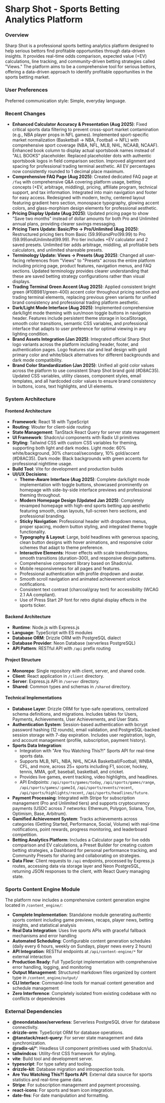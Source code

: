 # Sharp Shot - Sports Betting Analytics Platform

### Overview
Sharp Shot is a professional sports betting analytics platform designed to help serious bettors find profitable opportunities through data-driven insights. It provides real-time odds comparison, expected value (+EV) calculations, line tracking, and community-driven betting strategies called "Views." The platform aims to be a comprehensive tool for serious bettors, offering a data-driven approach to identify profitable opportunities in the sports betting market.

### User Preferences
Preferred communication style: Simple, everyday language.

### Recent Changes
- **Enhanced Calculator Accuracy & Presentation (Aug 2025)**: Fixed critical sports data filtering to prevent cross-sport market contamination (e.g., NBA player props in NFL games). Implemented sport-specific market normalization (Basketball → NBA, Football → NFL) with comprehensive sport coverage (NBA, NFL, MLB, NHL, NCAAB, NCAAF). Enhanced book column to display actual sportsbook names instead of "ALL BOOKS" placeholder. Replaced placeholder dots with authentic sportsbook logos in field comparison section. Improved alignment and spacing for professional trading terminal aesthetic. All EV percentages now consistently rounded to 1 decimal place maximum.
- **Comprehensive FAQ Page (Aug 2025)**: Created dedicated FAQ page at `/faq` with comprehensive Q&A covering platform usage, betting concepts (+EV, arbitrage, middling), pricing, affiliate program, technical support, and tax information. Integrated into main navigation and footer for easy access. Redesigned with modern, techy, centered layout featuring gradient hero section, monospace typography, glowing accent colors, and glass-morphism design elements for professional aesthetic.
- **Pricing Display Update (Aug 2025)**: Updated pricing page to show "Save two months" instead of dollar amounts for both Pro and Unlimited annual plans, providing clearer savings messaging.
- **Pricing Tiers Update: Basic/Pro → Pro/Unlimited (Aug 2025)**: Restructured pricing tiers from Basic ($59.99) and Pro ($99.99) to Pro ($59.99) and Unlimited ($99.99). Pro tier includes +EV calculator and 2 saved presets. Unlimited tier adds arbitrage, middling, all profitable bets calculators, and unlimited shareable presets.
- **Terminology Update: Views → Presets (Aug 2025)**: Changed all user-facing references from "Views" to "Presets" across the entire platform including pricing page, product features, navigation menus, and FAQ sections. Updated terminology provides clearer understanding that these are saved betting strategy configurations rather than visual displays.
- **Trading Terminal Green Accent (Aug 2025)**: Applied consistent bright green (#10B981/green-400) accent color throughout pricing section and trading terminal elements, replacing previous green variants for unified brand consistency and professional trading platform aesthetic.
- **Dark/Light Mode Interface (Aug 2025)**: Implemented comprehensive dark/light mode theming with sun/moon toggle buttons in navigation header. Features include persistent theme storage in localStorage, smooth color transitions, semantic CSS variables, and professional interface that adapts to user preference for optimal viewing in any lighting condition.
- **Brand Assets Integration (Jan 2025)**: Integrated official Sharp Shot logo variants across the platform including header, footer, and authentication pages. Logo features star and leaf design with gold primary color and white/black alternatives for different backgrounds and dark mode compatibility.
- **Brand Color Standardization (Jan 2025)**: Unified all gold color values across the platform to use consistent Sharp Shot brand gold (#D8AC35). Updated CSS variables, utility classes, component styles, email templates, and all hardcoded color values to ensure brand consistency in buttons, icons, text highlights, and UI elements.

### System Architecture

#### Frontend Architecture
- **Framework**: React 18 with TypeScript
- **Routing**: Wouter for client-side routing
- **State Management**: TanStack React Query for server state management
- **UI Framework**: Shadcn/ui components with Radix UI primitives
- **Styling**: Tailwind CSS with custom CSS variables for theming, supporting both light and dark modes. Light mode: 60% white/background, 30% charcoal/secondary, 10% gold/accent (#D8AC35). Dark mode: Black backgrounds with green accents for professional nighttime usage.
- **Build Tool**: Vite for development and production builds
- **UI/UX Decisions**:
    - **Theme-Aware Interface (Aug 2025)**: Complete dark/light mode implementation with toggle buttons, showcased prominently on homepage with side-by-side interface previews and professional theming throughout.
    - **Modern Homepage Design (Updated Jan 2025)**: Completely revamped homepage with high-end sports betting app aesthetic featuring smooth, clean layouts, full-screen hero sections, and professional branding.
    - **Sticky Navigation**: Professional header with dropdown menus, proper spacing, modern button styling, and integrated theme toggle functionality.
    - **Typography & Layout**: Large, bold headlines with generous spacing, clean button designs with hover animations, and responsive color schemes that adapt to theme preference.
    - **Interactive Elements**: Hover effects with scale transformations, smooth transitions (duration-300), and responsive design patterns.
    - Comprehensive component library based on Shadcn/ui.
    - Mobile responsiveness for all pages and features.
    - Professional authentication with profile dropdown and avatar.
    - Smooth scroll navigation and animated achievement unlock notifications.
    - Consistent text contrast (charcoal/gray text) for accessibility (WCAG 2.1 AA compliant).
    - Use of Press Start 2P font for retro digital display effects in the sports ticker.

#### Backend Architecture
- **Runtime**: Node.js with Express.js
- **Language**: TypeScript with ES modules
- **Database ORM**: Drizzle ORM with PostgreSQL dialect
- **Database Provider**: Neon Database (serverless PostgreSQL)
- **API Pattern**: RESTful API with `/api` prefix routing

#### Project Structure
- **Monorepo**: Single repository with client, server, and shared code.
- **Client**: React application in `/client` directory.
- **Server**: Express.js API in `/server` directory.
- **Shared**: Common types and schemas in `/shared` directory.

#### Technical Implementations
- **Database Layer**: Drizzle ORM for type-safe operations, centralized schema definitions, and migrations. Includes tables for Users, Payments, Achievements, User Achievements, and User Stats.
- **Authentication System**: Session-based authentication with bcrypt password hashing (12 rounds), email validation, and PostgreSQL-backed session storage with 7-day expiration. Includes user registration, login, and account management (profile, subscription, payment history).
- **Sports Data Integration**:
    - Integration with "Are You Watching This?!" Sports API for real-time sports data.
    - Supports MLB, NFL, NBA, NHL, NCAA Basketball/Football, WNBA, CFL, and more, across 25+ sports including F1, soccer, hockey, tennis, MMA, golf, baseball, basketball, and cricket.
    - Provides live games, event tracking, video highlights, and headlines.
    - API Endpoints: `/api/sports/games/today`, `/api/sports/games/range`, `/api/sports/games/:gameId`, `/api/sports/events/recent`, `/api/sports/highlights/recent`, `/api/sports/headlines/future`.
- **Payment Processing**: Integrated with Stripe for subscription management (Pro and Unlimited tiers) and supports cryptocurrency payments (USDC across 7 networks: Ethereum, Polygon, Solana, Tron, Optimism, Base, Arbitrum).
- **Gamified Achievement System**: Tracks achievements across categories (Getting Started, Performance, Social, Volume) with real-time notifications, point rewards, progress monitoring, and leaderboard competition.
- **Betting Analytics Platform**: Includes a Calculator page for live odds comparison and EV calculations, a Preset Builder for creating custom betting strategies, a Dashboard for personal performance tracking, and Community Presets for sharing and collaborating on strategies.
- **Data Flow**: Client requests to `/api` endpoints, processed by Express.js routes, accessing data via storage layer and Neon PostgreSQL, returning JSON responses to the client, with React Query managing state.

### Sports Content Engine Module

The platform now includes a comprehensive content generation engine located in `/content_engine/`:

- **Complete Implementation**: Standalone module generating authentic sports content including game previews, recaps, player news, betting insights, and statistical analysis
- **Real Data Integration**: Uses live sports APIs with graceful fallback mechanisms and error handling
- **Automated Scheduling**: Configurable content generation schedules (daily every 6 hours, weekly on Sundays, player news every 2 hours)
- **API Integration**: RESTful endpoints at `/api/content-engine/*` for external interaction
- **Production Ready**: Full TypeScript implementation with comprehensive error handling, logging, and monitoring
- **Output Management**: Structured markdown files organized by content type in `/content_engine/output/`
- **CLI Interface**: Command-line tools for manual content generation and schedule management
- **Zero Interference**: Completely isolated from existing codebase with no conflicts or dependencies

### External Dependencies

- **@neondatabase/serverless**: Serverless PostgreSQL driver for database connectivity.
- **drizzle-orm**: TypeScript ORM for database operations.
- **@tanstack/react-query**: For server state management and data synchronization.
- **@radix-ui/***: Headless UI component primitives used with Shadcn/ui.
- **tailwindcss**: Utility-first CSS framework for styling.
- **vite**: Build tool and development server.
- **typescript**: For type safety and tooling.
- **drizzle-kit**: Database migration and introspection tools.
- **Are You Watching This?! Sports API**: External data source for sports statistics and real-time game data.
- **Stripe**: For subscription management and payment processing.
- **react-icons**: For sports and team icon integration.
- **date-fns**: For date manipulation and formatting.